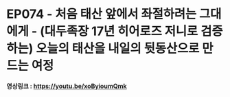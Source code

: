 # EP074 - 처음 태산 앞에서 좌절하려는 그대에게 - (대두족장 17년 히어로즈 저니로 검증하는) 오늘의 태산을 내일의 뒷동산으로 만드는 여정

**영상링크 : https://youtu.be/xoByioumQmk**
